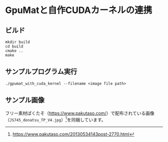 # GpuMatと自作CUDAカーネルの連携

## ビルド

```shell
mkdir build
cd build
cmake ..
make
```

## サンプルプログラム実行

```shell
./gpumat_with_cuda_kernel --filename <image file path>
```

## サンプル画像

フリー素材ぱくたそ（<https://www.pakutaso.com/>）で配布されている画像（`JS745_donatsu_TP_V4.jpg`）[^1]を同梱しています。

[^1]: <https://www.pakutaso.com/20130534143post-2770.html>  

